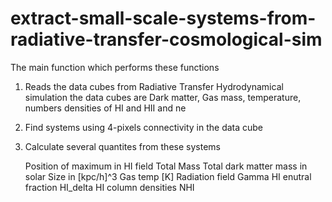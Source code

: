 # extract-small-scale-systems-from-radiative-transfer-cosmological-sim

The main function which performs these functions 

1)  Reads the data cubes from Radiative Transfer Hydrodynamical simulation 
    the data cubes are Dark matter, Gas mass, temperature, 
    numbers densities of HI and HII and ne
    
2) Find systems using 4-pixels connectivity in the data cube  

3) Calculate several quantites from these systems

	Position of maximum in HI field
	Total Mass
	Total dark matter mass in solar
	Size in [kpc/h]^3
	Gas temp [K]
	Radiation field Gamma
	HI enutral fraction HI_delta
	HI column densities NHI
